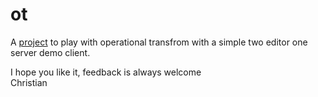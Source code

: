 ot
==

A [project](http://github.com/cpesch/ot) to play with operational transfrom
with a simple two editor one server demo client.

I hope you like it, feedback is always welcome  
Christian